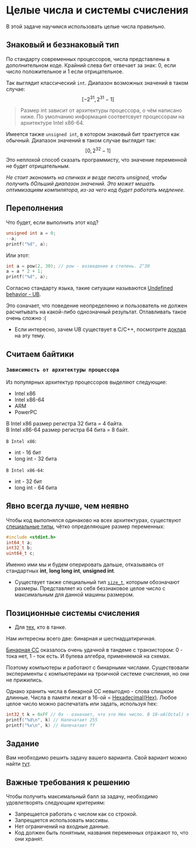 # Целые числа и системы счисления

В этой задаче научимся использовать целые числа правильно.

## Знаковый и беззнаковый тип
По стандарту современных процессоров, числа представлены в дополнительном коде.
Крайний слева бит отвечает за знак: 0, если число положительное и 1 если отрицательное.

Так выглядит классический `int`. Диапазон возможных значений в таком случае: $$[-2^{31},2^{31} - 1]$$
> Размер int зависит от архитектуры процессора, о чём написано ниже. По умолчанию информация соответсвует процессорам на архитектуре Intel x86-64.

Имеется также `unsigned int`, в котором знаковый бит трактуется как обычный. Диапазон значений в таком случае выглядит так: $$[0,2^{32} - 1]$$ Это неплохой способ сказать программисту, что значение переменной не будет отрицательным.   

*Не стоит экономить на спичках и везде писать unsigned, чтобы получить бОльший диапазон значений. Это может мешать оптимизациям компилятора, из-за чего код будет работать медленее.*

## Переполнения
Что будет, если выполнить этот код?
```c
unsigned int a = 0;
--a;
printf("%d", a);
```
Или этот:
```c
int a = pow(2, 30); // pow - возведение в степень. 2^30
a = a * 2 + 1;
printf("%d", a);
```

Согласно стандарту языка, такие ситуации называются [Undefined behavior - UB](https://en.wikipedia.org/wiki/Undefined_behavior).   

Это означает, что поведение неопределенно и пользователь не должен расчитывать на какой-либо однозначный результат. Отлавливать такое очень сложно :(

- Если интересно, зачем UB существует в С/C++, посмотрите [доклад](https://www.youtube.com/watch?v=B9iR13VyP-c&t=13133s) на эту тему.

## Считаем байтики
### `Зависимость от архитектуры процессора`
Из популярных архитектур процессоров выделяют следующие:
- Intel x86
- Intel x86-64
- ARM 
- PowerPC

В Intel x86 размер регистра 32 бита = 4 байта.  
В Intel x86-64 размер регистра 64 бита = 8 байт.

`В Intel x86`:
- int - 16 бит
- long int - 32 бита

`В Intel x86-64`:
- int - 32 бит
- long int - 64 бита

## Явно всегда лучше, чем неявно

Чтобы код выполнялся одинаково на всех архитектурах, существуют [специальные типы](https://en.cppreference.com/w/c/types/integer), чётко определяющие размер переменных:
```c
#include <stdint.h>
int64_t a;
int32_t b;
uint64_t c;
```
Именно ими мы и будем оперировать дальше, отказываясь от стандартных **int**, **long long int**, **unsigned int**.

- Существует также специальный тип [`size_t`](http://en.wikipedia.org/wiki/Size_t), которым обозначают размеры. Представляет из себя беззнаковое целое число с максимальным для данной машины размером.

## Позиционные системы счисления

- Для [тех](https://ru.wikipedia.org/wiki/Позиционная_система_счисления), кто в танке.

Нам интересны всего две: бинарная и шестнадцатиричная.

[Бинарная СС](https://ru.wikipedia.org/wiki/Двоичная_система_счисления) оказалось очень удачной в тандеме с транзистором: 0 - тока нет, 1 - ток есть. И булева алгебра, применяемой на схемах.

Поэтому компьютеры и работают с бинарными числами. Существовали эксперименты с компьютерами на троичной системе счисления, но они не прижились.

Однако хранить числа в бинарной СС невыгодно - слова слишком длинные. Числа в памяти лежат в 16-ой = 
[Hexadecimal(Hex)](https://www.techtarget.com/whatis/definition/hexadecimal). Любое целое число можно распечатать или задать, используя hex:
```c
int32_t k = 0xFF // 0x - означает, что это Hex число. В 10-ой(Octal) это 255.
printf("%d\n", k) // Напечатает 255
printf("%x\n", k) // Напечатает ff
```

## Задание

Вам необходимо решить задачу вашего варианта. Свой вариант можно найти [тут](variants.md).

## Важные требования к решению
Чтобы получить максимальный балл за задачу, необходимо удовлетворять следующим критериям:
- Запрещается работать с числом как со строкой.
- Запрещается использовать массивы.
- Нет ограничений на входные данные.
- Код должен быть понятным, названия переменных отражают то, что они хранят.

